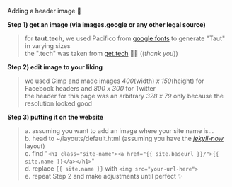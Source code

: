 Adding a header image :haircut:

**Step 1) get an image (via images.google or any other legal source)**<br>
>for **taut.tech**, we used Pacifico from [google fonts](https://fonts.google.com/?sort=alpha) to generate "Taut" in varying sizes<br>
>the ".tech" was taken from [get.tech](get.tech) :pray::stuck_out_tongue_winking_eye: ((*thank you*))

**Step 2) edit image to your liking**<br>
>we used Gimp and made images *400*(width) *x 150*(height) for Facebook headers and *800 x 300* for Twitter<br>
>the header for this page was an arbitrary *328 x 79* only because the resolution looked good

**Step 3) putting it on the website**
>a. assuming you want to add an image where your site name is...<br>
>b. head to ~/layouts/default.html (assuming you have the *[jekyll-now](https://github.com/barryclark/jekyll-now)* layout)<br>
>c. find "```<h1 class="site-name"><a href="{{ site.baseurl }}/">{{ site.name }}</a></h1>```"<br>
>d. replace ```{{ site.name }}``` with ```<img src="your-url-here">```<br>
>e. repeat Step 2 and make adjustments until perfect :sparkles:
